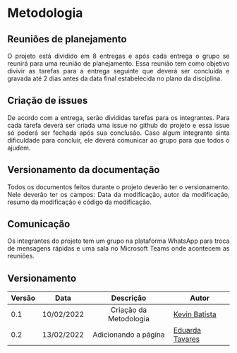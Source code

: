 <style>body {text-align: justify}</style>

# Metodologia 

## Reuniões de planejamento

O projeto está dividido em 8 entregas e após cada entrega o grupo se reunirá para uma reunião de planejamento. Essa reunião tem como objetivo divivir as tarefas para a entrega seguinte que deverá ser concluída e gravada até 2 dias antes da data final estabelecida no plano da disciplina.

## Criação de issues

De acordo com a entrega, serão divididas tarefas para os integrantes. Para cada tarefa deverá ser criada uma issue no github do projeto e essa issue só poderá ser fechada após sua conclusão. Caso algum integrante sinta dificuldade para concluir, ele deverá comunicar ao grupo para que todos o ajudem. 

## Versionamento da documentação
Todos os documentos feitos durante o projeto deverão ter o versionamento. Nele deverão ter os campos: Data da modificação, autor da modificação, resumo da modificação e código da modificação.
    
## Comunicação
Os integrantes do projeto tem um grupo na plataforma WhatsApp para troca de mensagens rápidas e uma sala no Microsoft Teams onde acontecem as reuniões.

## Versionamento

|Versão|Data|Descrição|Autor|
|------|----|:---------:|-----|
|0.1|10/02/2022| Criação da Metodologia | [Kevin Batista](https://github.com/k3vin-batista) |
|0.2|13/02/2022| Adicionando a página | [Eduarda Tavares](https://github.com/etavares) |